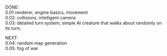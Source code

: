 DONE:   
0.01 renderer, engine basics, movement  
0.02: collisions, intelligent camera  
0.03: detailed turn system; simple AI creature that walks about randomly on its turn;  


NEXT:  
0.04: random map generation  
0.05: fog of war  
